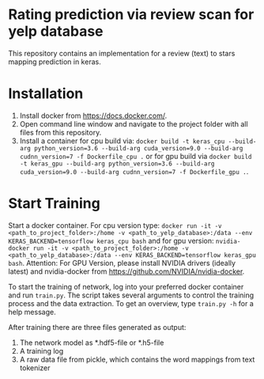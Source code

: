 # Rating prediction via review scan for yelp database
This repository contains an implementation for a review (text) to stars mapping prediction in keras.

# Installation

1) Install docker from https://docs.docker.com/.
2) Open command line window and navigate to the project folder with all files from this repository.
3) Install a container for cpu build via: ```docker build -t keras_cpu --build-arg python_version=3.6 --build-arg cuda_version=9.0 --build-arg cudnn_version=7 -f Dockerfile_cpu .``` or for gpu build via ```docker build -t keras_gpu --build-arg python_version=3.6 --build-arg cuda_version=9.0 --build-arg cudnn_version=7 -f Dockerfile_gpu .```.

# Start Training

Start a docker container. For cpu version type: ```docker run -it -v <path_to_project_folder>:/home -v <path_to_yelp_database>:/data --env KERAS_BACKEND=tensorflow keras_cpu bash``` and for gpu version: ```nvidia-docker run -it -v <path_to_project_folder>:/home -v <path_to_yelp_database>:/data --env KERAS_BACKEND=tensorflow keras_gpu bash```. Attention: For GPU Version, please install NVIDIA drivers (ideally latest) and nvidia-docker from https://github.com/NVIDIA/nvidia-docker.

To start the training of network, log into your preferred docker container and run ```train.py```. The script takes several arguments to control the training process and the data extraction. To get an overview, type ```train.py -h``` for a help message.

After training there are three files generated as output:
1) The network model as \*.hdf5-file or \*.h5-file
2) A training log
3) A raw data file from pickle, which contains the word mappings from text tokenizer

